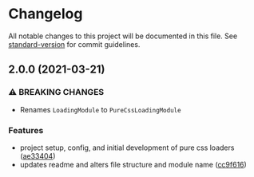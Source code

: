 # Changelog

All notable changes to this project will be documented in this file. See [standard-version](https://github.com/conventional-changelog/standard-version) for commit guidelines.

## 2.0.0 (2021-03-21)


### ⚠ BREAKING CHANGES

* Renames `LoadingModule` to `PureCssLoadingModule`

### Features

* project setup, config, and initial development of pure css loaders ([ae33404](https://github.com/blaise2s/loading-angular/commit/ae33404ceefc3d9ba8ce1a5956dfb7b460366f59))
* updates readme and alters file structure and module name ([cc9f616](https://github.com/blaise2s/loading-angular/commit/cc9f6161729e4190189769782d738ada285656e3))
